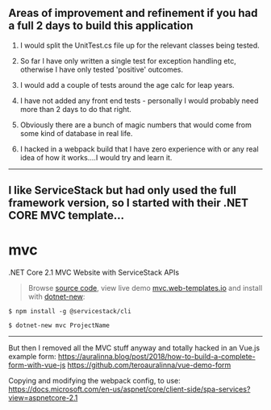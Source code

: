 ## Areas of improvement and refinement if you had a full 2 days to build this application

1. I would split the UnitTest.cs file up for the relevant classes being tested.
2. So far I have only written a single test for exception handling etc, otherwise I have only tested 'positive' outcomes.
3. I would add a couple of tests around the age calc for leap years.
4. I have not added any front end tests - personally I would probably need more than 2 days to do that right.

5. Obviously there are a bunch of magic numbers that would come from some kind of database in real life.
6. I hacked in a webpack build that I have zero experience with or any real idea of how it works....I would try and learn it.


-----------------------------------------------------------------
I like ServiceStack but had only used the full framework version, so I started with their .NET CORE MVC template...
-----------------------------------------------------------------
# mvc

.NET Core 2.1 MVC Website with ServiceStack APIs

> Browse [source code](https://github.com/NetCoreTemplates/mvc), view live demo [mvc.web-templates.io](http://mvc.web-templates.io) and install with [dotnet-new](http://docs.servicestack.net/dotnet-new):

    $ npm install -g @servicestack/cli

    $ dotnet-new mvc ProjectName
-----------------------------------------------------------------

But then I removed all the MVC stuff anyway and totally hacked in an Vue.js example form:
https://auralinna.blog/post/2018/how-to-build-a-complete-form-with-vue-js
https://github.com/teroauralinna/vue-demo-form

Copying and modifying the webpack config, to use: 
https://docs.microsoft.com/en-us/aspnet/core/client-side/spa-services?view=aspnetcore-2.1


